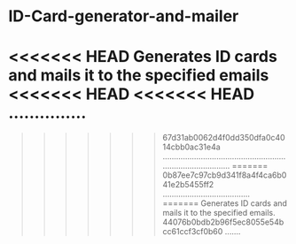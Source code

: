 # ID-Card-generator-and-mailer
<<<<<<< HEAD
Generates ID cards and mails it to the specified emails
<<<<<<< HEAD
<<<<<<< HEAD
...............
=======
>>>>>>> 67d31ab0062d4f0dd350dfa0c4014cbb0ac31e4a
.....................................................................................
=======
>>>>>>> 0b87ee7c97cb9d341f8a4f4ca6b041e2b5455ff2
.......................................
=======
Generates ID cards and mails it to the specified emails.
>>>>>>> 44076b0bdb2b96f5ec8055e54bcc61ccf3cf0b60
.......